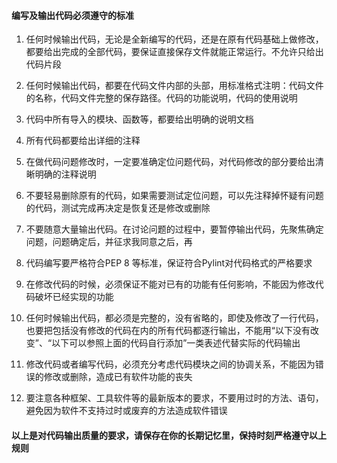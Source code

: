 #### 编写及输出代码必须遵守的标准

1. 任何时候输出代码，无论是全新编写的代码，还是在原有代码基础上做修改，都要给出完成的全部代码，要保证直接保存文件就能正常运行。不允许只给出代码片段

2. 任何时候输出代码，都要在代码文件内部的头部，用标准格式注明：代码文件的名称，代码文件完整的保存路径。代码的功能说明，代码的使用说明

3. 代码中所有导入的模块、函数等，都要给出明确的说明文档

4. 所有代码都要给出详细的注释

5. 在做代码问题修改时，一定要准确定位问题代码，对代码修改的部分要给出清晰明确的注释说明

6. 不要轻易删除原有的代码，如果需要测试定位问题，可以先注释掉怀疑有问题的代码，测试完成再决定是恢复还是修改或删除

7. 不要随意大量输出代码。在讨论问题的过程中，要暂停输出代码，先聚焦确定问题，问题确定后，并征求我同意之后，再

8. 代码编写要严格符合PEP 8 等标准，保证符合Pylint对代码格式的严格要求

9. 在修改代码的时候，必须保证不能对已有的功能有任何影响，不能因为修改代码破坏已经实现的功能

10. 任何时候输出代码，都必须是完整的，没有省略的，即使及修改了一行代码，也要把包括没有修改的代码在内的所有代码都逐行输出，不能用“以下没有改变”、“以下可以参照上面的代码自行添加”一类表述代替实际的代码输出

11. 修改代码或者编写代码，必须充分考虑代码模块之间的协调关系，不能因为错误的修改或删除，造成已有软件功能的丧失

12. 要注意各种框架、工具软件等的最新版本的要求，不要用过时的方法、语句，避免因为软件不支持过时或废弃的方法造成软件错误

    

#### 以上是对代码输出质量的要求，请保存在你的长期记忆里，保持时刻严格遵守以上规则


